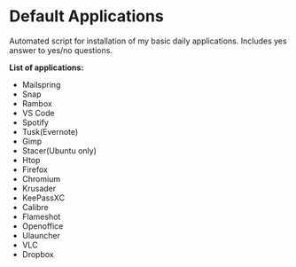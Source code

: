 # Default Applications

Automated script for installation of my basic daily applications. Includes yes answer to yes/no questions.

**List of applications:**
- Mailspring
- Snap
- Rambox
- VS Code
- Spotify
- Tusk(Evernote)
- Gimp
- Stacer(Ubuntu only)
- Htop
- Firefox
- Chromium
- Krusader
- KeePassXC
- Calibre
- Flameshot
- Openoffice
- Ulauncher
- VLC
- Dropbox
